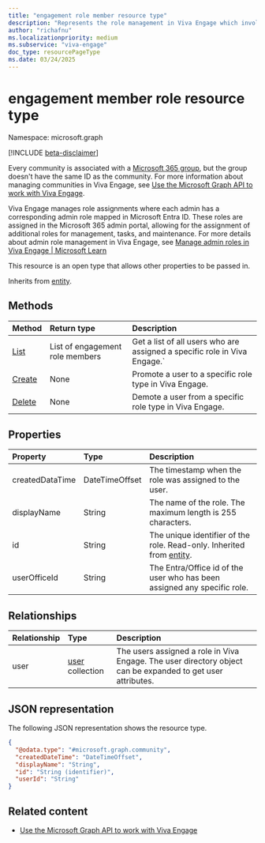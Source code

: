 ```yaml
---
title: "engagement role member resource type"
description: "Represents the role management in Viva Engage which involves assigning and managing various administrative roles and corp comm role within the Viva Engage platform."
author: "richafnu"
ms.localizationpriority: medium
ms.subservice: "viva-engage"
doc_type: resourcePageType
ms.date: 03/24/2025
---
```


# engagement member role resource type

Namespace: microsoft.graph

[!INCLUDE [beta-disclaimer](../../includes/beta-disclaimer.md)]

Every community is associated with a [Microsoft 365 group](../resources/group.md), but the group doesn't have the same ID as the community. For more information about managing communities in Viva Engage, see [Use the Microsoft Graph API to work with Viva Engage](../resources/engagement-api-overview.md).

Viva Engage manages role assignments where each admin has a corresponding admin role mapped in Microsoft Entra ID. These roles are assigned in the Microsoft 365 admin portal, allowing for the assignment of additional roles for management, tasks, and maintenance. For more details about admin role management in Viva Engage, see [Manage admin roles in Viva Engage | Microsoft Learn]() 

This resource is an open type that allows other properties to be passed in.

Inherits from [entity](../resources/entity.md).

## Methods

|Method|Return type|Description|
|:---|:---|:---|
|[List](../api/employeeexperience-list-userswithroles.md)|List of engagement role members|Get a list of all users who are assigned a specific role in Viva Engage.`|
|[Create](../api/employeeexperience-post-promoteuser.md)|None|Promote a user to a specific role type in Viva Engage.|
|[Delete](../api/employeeexperience-delete-demoteuser.md)|None|Demote a user from a specific role type in Viva Engage.|

## Properties

|Property|Type|Description|
|:---|:---|:---|
| createdDataTime | DateTimeOffset | The timestamp when the role was assigned to the user. |
| displayName | String | The name of the role. The maximum length is 255 characters. |
| id | String | The unique identifier of the role. Read-only. Inherited from [entity](../resources/entity.md). |
| userOfficeId | String | The Entra/Office id of the user who has been assigned any specific role. |

## Relationships

|Relationship|Type|Description|
|:---|:---|:---|
|user|[user](../resources/user.md) collection| The users assigned a role in Viva Engage. The user directory object can be expanded to get user attributes.|

## JSON representation

The following JSON representation shows the resource type.

``` json
{
  "@odata.type": "#microsoft.graph.community",
  "createdDateTime": "DateTimeOffset",
  "displayName": "String",
  "id": "String (identifier)",
  "userId": "String"
}
```

## Related content

- [Use the Microsoft Graph API to work with Viva Engage](engagement-api-overview.md)
